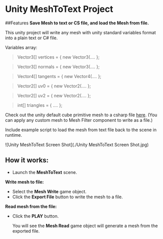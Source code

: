 # Unity MeshToText Project

##Features
**Save Mesh to text or CS file, and load the Mesh from file.**

This unity project will write any mesh with unity standard variables format into a plain text or C# file.

Variables array: 
> Vector3[] vertices = { new Vector3(.... };

> Vector3[] normals = { new Vector3(.... };

> Vector4[] tangents = { new Vector4(.... };

> Vector2[] uv0 = { new Vector2(.... };

> Vector2[] uv2 = { new Vector2(.... };

> int[] triangles = { .... };

Check out the unity default cube primitive mesh to a csharp file [here](https://github.com/michael430/Unity_MeshToText/blob/master/Assets/BakedMeshData.cs).
(You can apply any custom mesh to Mesh Filter component to write as a file.)

Include example script to load the mesh from text file back to the scene in runtime.


![Unity MeshToText Screen Shot](./Unity MeshToText Screen Shot.jpg)

## How it works:

- Launch the **MeshToText** scene.

**Write mesh to file:**
- Select the **Mesh Write** game object.
- Click the **Export File** button to write the mesh to a file.

**Read mesh from the file:**
- Click the **PLAY** button. 
  
  You will see the **Mesh Read** game object will generate a mesh from the exported file.

